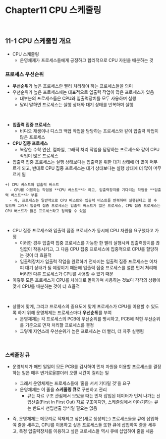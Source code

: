 # Chapter11 CPU 스케줄링
<br>

## 11-1 CPU 스케줄링 개요
- CPU 스케줄링
  - 운영체제가 프로세스들에게 공정하고 합리적으로 CPU 자원을 배분하는 것

### 프로세스 우선순위
- **우선순위**가 높은 프로세스란 빨리 처리해야 하는 프로세스들을 의미
- 우선순위가 높은 프로세스에는 대표적으로 입출력 작업이 많은 프로세스가 있음
  - 대부분의 프로세스들은 CPU와 입출력장치를 모두 사용하며 실행
  - 달리 말하면 프로세스는 실행 상태와 대기 상태를 반복하며 실행

<br>

- **입출력 집중 프로세스**
  - 비디오 재생이나 디스크 백업 작업을 담당하는 프로세스와 같이 입출력 작업이 많은 프로세스
- **CPU 집중 프로세스**
  - 복잡한 수학 연산, 컴파일, 그래픽 처리 작업을 담당하는 프로세스와 같이 CPU 작업이 많은 프로세스
- 입출력 집중 프로세스는 실행 상태보다는 입출력을 위한 대기 상태에 더 많이 머무르게 되고, 반대로 CPU 집중 프로세스는 대기 상태보다는 실행 상태에 더 많이 머무르게 됨

```
+) CPU 버스트와 입출력 버스트
  - CPU를 이용하는 작업을 **CPU 버스트**라 하고, 입출력장치를 기다리는 작업을 **입출력 버스트**라 부름
  - 즉, 프로세스는 일반적으로 CPU 버스트와 입출력 버스트를 반복하며 실행된다고 볼 수 있으며 그래서 입출력 집중 프로세스는 입출력 버스트가 많은 프로세스, CPU 집중 프로세스는 CPU 버스트가 많은 프로세스라고 정의할 수 있음
```

<br>

- CPU 집중 프로세스와 입출력 집중 프로세스가 동시에 CPU 자원을 요구했다고 가정
  - 이러한 경우 입출력 집중 프로세스를 가능한 한 빨리 실행시켜 입출력장치를 끊임없이 작동시키고, 그 다음 CPU 집중 프로세스에 집중적으로 CPU를 할당하는 것이 더 효율적
  - 입출력장치가 입출력 작업을 완료하기 전까지는 입출력 집중 프로세스는 어차피 대기 상태가 될 예정이기 때문에 입출력 집중 프로세스를 얼른 먼저 처리해 버리면 다른 프로세스가 CPU를 사용할 수 있기 때문
- 이렇듯 모든 프로세스가 CPU를 차례대로 돌아가며 사용하는 것보다 각각의 상황에 맞게 CPU를 배분하는 것이 더 효율적

<br>

- 상황에 맞게, 그리고 프로세스의 중요도에 맞게 프로세스가 CPU를 이용할 수 있도록 하기 위해 운영체제는 프로세스마다 **우선순위**를 부여
  - 운영체제는 각 프로세스의 PCB에 우선순위를 명시하고, PCB에 적힌 우선순위를 기준으로 먼저 처리할 프로세스를 결정
  - 그렇게 자연스레 우선순위가 높은 프로세스는 더 빨리, 더 자주 실행됨

<br>

### 스케줄링 큐
- 운영체제가 매번 일일이 모든 PCB를 검사하여 먼저 자원을 이용할 프로세스를 결정하는 일은 매우 번거로울뿐더러 오랜 시간이 걸리는 일
  - 그래서 운영체제는 프로세스들에 ‘줄을 서서 기다릴 것’을 요구
  - 운영체제는 이 줄을 **스케줄링 큐**로 구현하고 관리
    - 큐는 자료 구조 관점에서 보았을 때는 먼저 삽입된 데이터가 먼저 나가는 선입선출(First In First Out) 자료 구조이지만, 스케줄링에서 이야기하는 큐는 반드시 선입선출 방식일 필요는 없음

- 즉, 운영체제는 메모리로 적재되고 싶은(새로 생성되는) 프로세스들을 큐에 삽입하여 줄을 세우고, CPU를 이용하고 싶은 프로세스들 또한 큐에 삽입하여 줄을 세우고, 특정 입출력장치를 이용하고 싶은 프로세스들 역시 큐에 삽입하여 줄을 세움








